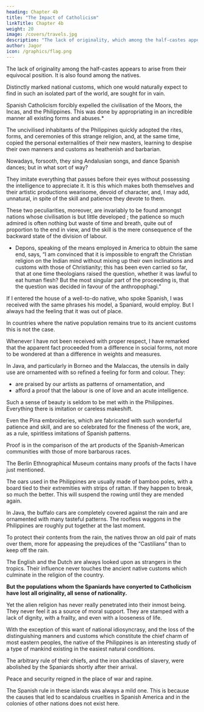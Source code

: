 ```yaml
---
heading: Chapter 4b
title: "The Impact of Catholicism"
linkTitle: Chapter 4b
weight: 20
image: /covers/travels.jpg
description: "The lack of originality, which among the half-castes appears to arise from their equivocal position, is also to be found among the Indians"
author: Jagor
icon: /graphics/flag.png
---
```



The lack of originality among the half-castes appears to arise from their equivocal position. It is also found among the natives. 

Distinctly marked national customs, which one would naturally expect to find in such an isolated part of the world, are sought for in vain.

Spanish Catholicism forcibly expelled the civilisation of the Moors, <!-- and in Peru that of --> the Incas, and the Philippines. This was done by <!--  it has understood how to set aside an equally well founded one, by --> appropriating in an incredible manner<!-- , in order to take root itself the more quickly, --> all existing forms and abuses.*

The uncivilised inhabitants of the Philippines quickly adopted the rites, forms, and ceremonies of this strange religion, and, at the same time, copied the personal externalities of their new masters, learning to despise their own manners and customs as heathenish and barbarian. 

Nowadays, forsooth, they sing Andalusian songs, and dance Spanish dances; but in what sort of way? 

They imitate everything that passes before their eyes without possessing the intelligence to appreciate it. It is this which makes both themselves and their artistic productions wearisome, devoid of character, and, I may add, unnatural, in spite of the skill and patience they devote to them. 

These two peculiarities, moreover, are invariably to be found amongst nations whose civilisation is but little developed ; the patience so much admired is often nothing but waste of time and breath, quite out of proportion to the end in view, and the skill is the mere consequence of the backward state of the division of labour.

* Depons, speaking of the means employed in America to obtuin the same end, says, “I am convinced that it is impossible to engraft the Christian religion on the Indian mind without mixing up their own inclinations and customs with those of Christianity; this has been even carried so far, that at one time theologians raised the question, whether it was lawful to eat human flesh? But the most singular part of the proceeding is, that the question was decided in favour of the anthropophagi.”


If I entered the house of a well-to-do native, who spoke Spanish, I was received with the same phrases his model, a Spaniard, would employ. But I always had the feeling that it was out of place. 

In countries where the native population remains true to its ancient customs this is not the case. 

Whenever I have not been received with proper respect, I have remarked that the apparent fact proceeded from a difference in social forms, not more to be wondered at than a difference in weights and measures. 

In Java, and particularly in Borneo and the Malaccas, the utensils in daily use are ornamented with so refined a feeling for form and colour. They:
- are praised by our artists as patterns of ornamentation, and
- afford a proof that the labour is one of love and an acute intelligence.

Such a sense of beauty is seldom to be met with in the Philippines. Everything there is imitation or careless makeshift. 

Even the Pina embroideries, which are fabricated with such wonderful patience and skill, and are so celebrated for the fineness of the work, are, as a rule, spiritless imitations of Spanish patterns.

Proof is in the comparison of the art products of the Spanish-American communities with those of more barbarous races.

The Berlin Ethnographical Museum contains many proofs of the facts I have just mentioned.

The oars used in the Philippines are usually made of bamboo poles, with a board tied to their extremities with strips of rattan. If they happen to break, so much the better. This will suspend the rowing until they are mended again.

In Java, the buffalo cars are completely covered against the rain and are ornamented with many tasteful patterns. The roofless waggons in the Philippines are roughly put together at the last moment. 

To protect their contents from the rain, the natives throw an old pair of mats over them, more for appeasing the prejudices of the “Castilians” than to keep off the rain.

The English and the Dutch are always looked upon as strangers in the tropics. Their influence never touches the ancient native customs which culminate in the religion of the country. 

**But the populations whom the Spaniards have conyerted to Catholicism have lost all originality, all sense of nationality.** 

Yet the alien religion has never really penetrated into their inmost being. They never feel it as a source of moral support. <!-- , and it is no accidental coincidence that they are all more or less --> They are stamped with a lack of dignity, with a frailty, and even with a looseness of life.

With the exception of this want of national idiosyncrasy, and the loss of the distinguishing manners and customs which constitute the chief charm of most eastern peoples, the native of the Philippines is an interesting study of a type of mankind existing in the easiest natural conditions. 

The arbitrary rule of their chiefs, and the iron shackles of slavery, were abolished by the Spaniards shortly after their arrival. 

Peace and security reigned in the place of war and rapine. 

The Spanish rule in these islands was always a mild one. This is because the causes that led to scandalous cruelties in Spanish America and in the colonies of other nations does not exist here.

<!--  not because the laws, which treated the natives like children, were wonderfully gentle, but because the causes did not exist which caused such 
 -->

